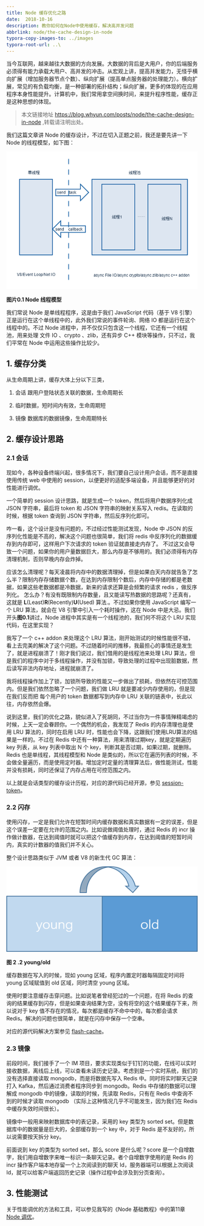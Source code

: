 ```yaml
---
title: Node 缓存优化之路
date:  2018-10-16
description: 教你如何在Node中使用缓存，解决高并发问题
abbrlink: node/the-cache-design-in-node
typora-copy-images-to: ../images
typora-root-url: ..\
---
```


当今互联网，越来越往大数据的方向发展。大数据的背后是大用户，你的后端服务必须得有能力承载大用户、高并发的冲击。从宏观上讲，提高并发能力，无怪乎横向扩展（增加服务器节点个数）、纵向扩展（提高单点服务器的处理能力）。横向扩展，常见的有负载均衡，是一种部署的拓扑结构；纵向扩展，更多的体现的在应用程序本身性能提升。计算机中，我们常用拿空间换时间，来提升程序性能，缓存正是这种思想的体现。  

> 本文链接地址 https://blog.whyun.com/posts/node/the-cache-design-in-node ,转载请注明出处。

我们这篇文章讲 Node 的缓存设计，不过在切入正题之前，我还是要先讲一下 Node 的线程模型，如下图：

![Node 线程模型](/images/node_threads.png)

**图片0.1 Node 线程模型**

我们常说 Node 是单线程程序，这是由于我们 JavaScript 代码（基于 V8 引擎）正是运行在这个单线程中的，此外我们常说的事件轮询、网络 IO 都是运行在这个线程中的。不过 Node 进程中，并不仅仅只包含这一个线程，它还有一个线程池，用来处理 文件 IO 、crypto 、zlib，还有异步 C++ 模块等操作，只不过，我们平常在 Node 中运用这些操作比较少。

## 1. 缓存分类

从生命周期上讲，缓存大体上分以下三类，

1. 会话 跟用户登陆状态关联的数据，生命周期长 

2. 临时数据，短时间内有效，生命周期短 

3. 镜像 数据库的数据镜像，生命周期特长

## 2. 缓存设计思路
### 2.1 会话
现如今，各种设备终端兴起，很多情况下，我们要自己设计用户会话，而不是直接使用传统 web 中使用的 session，以便更好的适配多端设备，并且能够更好的对性能进行调优。

一个简单的 session 设计思路，就是生成一个 token，然后将用户数据序列化成 JSON 字符串，最后将 token 和 JSON 字符串的映射关系写入 redis。在读取的时候，根据 token 查询到 JSON 字符串，然后反序列化即可。

咋一看，这个设计是没有问题的，不过经过性能测试发现，Node 中 JSON 的反序列化性能是不高的，解决这个问题也很简单，我们将 redis 中反序列化的数据缓存到内存即可，这样用户下次请求的 token 验证就直接走内存了。
不过这又会导致一个问题，如果你的用户量数据巨大，那么内存是不够用的。我们必须得有内存清理机制，否则早晚内存会炸掉。

应该怎么清理呢？每天凌晨将内存中的数据清理掉，但是如果白天内存就告急了怎么半？限制内存存储数据个数，在达到内存限制个数后，内存中存储的都是老数据，如果这些老数据都是冷数据，新来的请求还算是会频繁的请求 redis ，做反序列化。
怎么办？有没有既限制内存数量，且又能读写热数据的思路呢？还真有，这就是 **L**(Least)**R**(Recently)**U**(Used) 算法.。不过如果你使用 JavaScript 编写一个 LRU 算法，就会在 V8 引擎中引入一个耗时操作，这在 Node 中是大忌。我们开头**图0.1**讲过，Node 进程中其实是有一个线程池的，我们何不将这个 LRU 实现代码，在这里实现？

我写了一个 c++ addon 来处理这个 LRU 算法，刚开始测试的时候性能很不错，看上去完美的解决了这个问题。不过随着时间的推移，我最担心的事情还是发生了，就是进程崩溃了！刚才我们说过，我们借用的是线程池来处理 LRU 算法，但是我们的程序中对于多线程操作，并没有加锁，导致处理的过程中出现脏数据，然后读写非法内存地址，进程就崩溃了。

我将线程操作加上了锁，加锁所导致的性能又一步做出了损耗，但依然在可控范围内。但是我们依然忽略了一个问题，我们做 LRU 就是要减少内存使用的，但是现在我们反而把 每个用户的 token 数据都写到内存中 LRU 关联的链表中，长此以往，内存依然会爆。

说到这里，我们的优化之路，貌似进入了死胡同，不过当你为一件事情殚精竭虑的时候，上天一定会眷顾你。一个偶然的机会，我发现了 Redis 的内存清理也是使用 LRU 算法的，同时在启用 LRU 时，性能也会下降，这跟我们使用LRU算法的结果是一样的。不过在 Redis 中还有一种算法，用来清理过期key，就是定期遍历 key 列表，从 key 列表中取出 N 个 key，判断其是否过期，如果过期，就删除。Redis 也是单线程，其线程模型和 Node 是类似的，所以它在遍历列表的时候，不会做全量遍历，而是使用定时器。增加定时定量的清理算法后，做性能测试，性能并没有损耗，同时还保证了内存占用在可控范围之内。

以上就是会话类型的缓存设计历程，对应的源代码已经开源，参见 [session-token](https://www.npmjs.com/package/session-token)。

### 2.2 闪存

使用闪存，一定是我们允许在短暂时间内缓存数据和真实数据有一定的误差，但是这个误差一定要在允许的范围之内。比如说做阈值处理时，通过 Redis 的 incr 操作做计数器，在达到阈值时就可以把这个值缓存到内存，在达到阈值的短暂时间内，真实的计数器的值我们并不关心。

整个设计思路类似于 JVM 或者 V8 的新生代 GC 算法：

  ![young/old](/images/young_old_area.png)

**图 2 .2 young/old**

缓存数据在写入的时候，现如 young 区域，程序内置定时器每隔固定时间将 young 区域赋值到 old 区域，同时清空 young 区域。

使用时要注意缓存击穿问题。比如说笔者曾经犯过的一个问题，在将 Redis 的查询的结果缓存到闪存，但是如果查询结果为空，没有将空的这个结果缓存下来，所以说对于 key 值不存在的情况，每次都是缓存不命中中的，每次都会请求 Redis。解决的问题也很简单，就是在闪存中保存一个空串。

对应的源代码解决方案参见 [flash-cache](https://www.npmjs.com/package/flash-cache)。

### 2.3 镜像

前段时间，我们接手了一个 IM 项目，要求实现类似于钉钉的功能，在线可以实时接收数据，离线后上线，可以查看未读历史记录。考虑到是一个实时系统，我们的没有选择直接读取 mongodb，而是将数据先写入 Redis 中。同时将实时聊天记录打入 Kafka，然后通过消费者程序同步到 mongodb。Redis 中存储的数据可以理解成 mongodb 中的镜像，读取的时候，先读取 Redis，只有在 Redis 中查询不到的时候才读取 mongodb （实际上这种情况几乎不可能发生，因为我们在 Redis 中缓存失效时间很长）。

镜像中一般用来映射数据库中的表记录，采用的 key 类型为 sorted set。但是数据库中的数据量是巨大的，全部缓存到一个 key 中，对于 Redis 是不友好的，所以说需要按天拆分 key。

前面说到 key 的类型为 sorted set，那么 score 是什么呢？score 是一个自增数字，我们用自增数字来唯一标识一条聊天记录。者个自增数字使用的是 Redis 的 incr 操作客户端本地存留一个上次阅读到的聊天 Id，服务器端可以根据上次阅读Id，就可以给客户端返回历史记录（操作过程中会涉及到分页查询）。

## 3. 性能测试

关于性能调优的方法和工具，可以参见我写的《Node 基础教程》中的第11章 [Node 调优](https://github.com/yunnysunny/nodebook/blob/master/text/11_node_optimization.md)。



